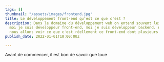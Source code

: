 ```yaml
---
tags: []
thumbnail: "/assets/images/frontend.jpg"
title: Le développement front-end qu'est ce que c'est ?
description: Dans le domaine du développement web on entend souvent les gens dire,
  moi je suis développeur front-end, moi je suis développeur backend. Aujourd'hui
  nous allons voir ce que c'est réellement ce front-end dont plusieurs se ventent.
publish_date: 2022-01-01T10:00:00Z

---
```

Avant de commencer, il est bon de savoir que toue